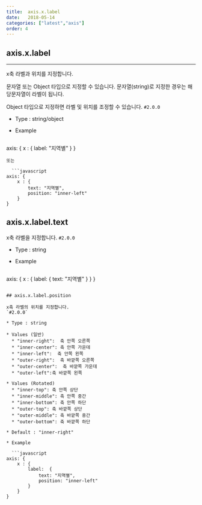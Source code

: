 ```yaml
---
title:  axis.x.label
date:   2018-05-14
categories: ["latest","axis"]
order: 4
---
```


## axis.x.label
---

x축 라벨과 위치를 지정합니다.

문자열 또는 Object 타입으로 지정할 수 있습니다. 문자열(string)로 지정한 경우는 해당문자열이 라벨이 됩니다.

Object 타입으로 지정하면 라벨 및 위치를 조정할 수 있습니다.
`#2.0.0`

* Type : string/object

* Example

  ```javascript
axis: {
	x : {
		label: "지역별"
	}
}
```
또는

  ```javascript
axis: {
	x : {
		text: "지역별",
		position: "inner-left"
	}
}
```

## axis.x.label.text

x축 라벨을 지정합니다.
`#2.0.0`

* Type : string

* Example

  ```javascript
axis: {
	x : {
		label:  {
			text: "지역별"
		}
	}
}
```

## axis.x.label.position

x축 라벨의 위치를 지정합니다.
`#2.0.0`

* Type : string

* Values (일반)
  * "inner-right":  축 안쪽 오른쪽
  * "inner-center": 축 안쪽 가운데
  * "inner-left":  축 안쪽 왼쪽
  * "outer-right":  축 바깥쪽 오른쪽
  * "outer-center":  축 바깥쪽 가운데
  * "outer-left":축 바깥쪽 왼쪽

* Values (Rotated)
  * "inner-top": 축 안쪽 상단
  * "inner-middle": 축 안쪽 중간
  * "inner-bottom": 축 안쪽 하단
  * "outer-top": 축 바깥쪽 상단
  * "outer-middle": 축 바깥쪽 중간
  * "outer-bottom": 축 바깥쪽 하단

* Default : "inner-right"

* Example

  ```javascript
axis: {
	x : {
		label:  {
			text: "지역별",
			position: "inner-left"
		}
	}
}
```